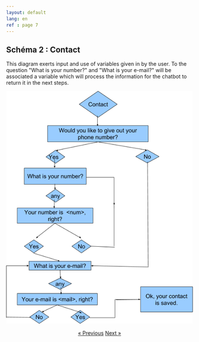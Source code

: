 ```yaml
---
layout: default
lang: en
ref : page 7
---
```


## Schéma 2 : Contact


This diagram exerts input and use of variables given in by the user. To the question "What is your number?" and "What is your e-mail?" will be associated a variable which will process the information for the chatbot to return it in the next steps.



![image](/assets/images/Schema-contact.png)


<div style = "text-align:center" markdown="1">
<a href="English-version6.html" class="previous">&laquo; Previous</a>
<a href="English-version8.html" class="next">Next &raquo;</a>
</div>

